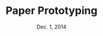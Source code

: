 ---
title: Paper Prototyping
week: 1
number: 8
date: Dec. 1, 2014

resources:
  videos:
    - url: http://www.youtube.com/watch?v=GrV2SZuRPv0
      title: Paper Prototyping video
  articles:
    - url: http://www.nngroup.com/articles/paper-prototyping/
    - url: http://speckyboy.com/2010/06/24/10-effective-video-examples-of-paper-prototyping/
    - url: http://usabilitygeek.com/paper-prototyping-as-a-usability-testing-technique/
  books:
    - url: http://www.amazon.com/exec/obidos/tg/detail/-/1558608702/qid=1050447571


terms:
  - term: Paper Prototype
    definition: A rough paper-based version of the product.
  - term: Wizard of Oz
    definition: A type of testing where a human computer manipulates the prototype in order to provide a similar experience.
  - term: Human Computer
    definition: The person who manipulates the paper prototype in order to mimic the actions of the computer.
  - term: Facilitator
    definition: The person who asks the questions in a user test.

---